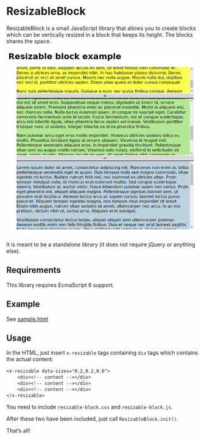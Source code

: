 ResizableBlock
==============

ResizableBlock is a small JavaScript library that allows you to create blocks
which can be vertically resized in a block that keeps its height. The blocks
shares the space.

![screenshot](screenshot.png)

It is meant to be a standalone library (it does not require jQuery or anything
else).

Requirements
------------

This library requires EcmaScript 6 support.

Example
-------

See [sample.html](sample.html)

Usage
-----

In the HTML, just insert `x-resizable` tags containing `div` tags which contains
the actual content:

    <x-resizable data-sizes="0.2,0.2,0.6">
        <div><!-- content --></div>
        <div><!-- content --></div>
        <div><!-- content --></div>
    </x-resizable>

You need to include `resizable-block.css` and `resizable-block.js`.

After these two have been included, just call `ResizableBlock.init()`.

That’s all!
